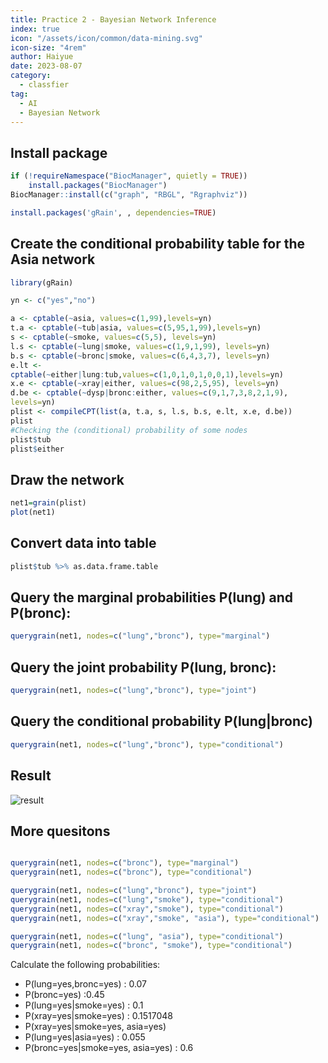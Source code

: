 ```yaml
---
title: Practice 2 - Bayesian Network Inference
index: true
icon: "/assets/icon/common/data-mining.svg"
icon-size: "4rem"
author: Haiyue
date: 2023-08-07
category:
  - classfier
tag:
  - AI
  - Bayesian Network
---
```


## Install package
``` r
if (!requireNamespace("BiocManager", quietly = TRUE))
    install.packages("BiocManager")
BiocManager::install(c("graph", "RBGL", "Rgraphviz"))

install.packages('gRain', , dependencies=TRUE)
```

## Create the conditional probability table for the Asia network
``` r
library(gRain)

yn <- c("yes","no")

a <- cptable(~asia, values=c(1,99),levels=yn)
t.a <- cptable(~tub|asia, values=c(5,95,1,99),levels=yn)
s <- cptable(~smoke, values=c(5,5), levels=yn)
l.s <- cptable(~lung|smoke, values=c(1,9,1,99), levels=yn)
b.s <- cptable(~bronc|smoke, values=c(6,4,3,7), levels=yn)
e.lt <-
cptable(~either|lung:tub,values=c(1,0,1,0,1,0,0,1),levels=yn)
x.e <- cptable(~xray|either, values=c(98,2,5,95), levels=yn)
d.be <- cptable(~dysp|bronc:either, values=c(9,1,7,3,8,2,1,9),
levels=yn)
plist <- compileCPT(list(a, t.a, s, l.s, b.s, e.lt, x.e, d.be))
plist
#Checking the (conditional) probability of some nodes
plist$tub
plist$either
```
## Draw the network
``` r
net1=grain(plist) 
plot(net1)
```
## Convert data into table
``` r
plist$tub %>% as.data.frame.table
```
## Query the marginal probabilities P(lung) and P(bronc):
``` r
querygrain(net1, nodes=c("lung","bronc"), type="marginal")
```
## Query the joint probability P(lung, bronc):
``` r
querygrain(net1, nodes=c("lung","bronc"), type="joint")
```
## Query the conditional probability P(lung|bronc)
``` r
querygrain(net1, nodes=c("lung","bronc"), type="conditional")
```

## Result
![result](/data/unisa/AdvancedAnalytic2/prac2/result.jpg)

## More quesitons
``` r

querygrain(net1, nodes=c("bronc"), type="marginal")
querygrain(net1, nodes=c("bronc"), type="conditional")

querygrain(net1, nodes=c("lung","bronc"), type="joint")
querygrain(net1, nodes=c("lung","smoke"), type="conditional")
querygrain(net1, nodes=c("xray","smoke"), type="conditional")
querygrain(net1, nodes=c("xray","smoke", "asia"), type="conditional")

querygrain(net1, nodes=c("lung", "asia"), type="conditional")
querygrain(net1, nodes=c("bronc", "smoke"), type="conditional")

```
Calculate the following probabilities:
- P(lung=yes,bronc=yes)   : 0.07
- P(bronc=yes)            :0.45
- P(lung=yes|smoke=yes)   : 0.1
- P(xray=yes|smoke=yes)   : 0.1517048
- P(xray=yes|smoke=yes, asia=yes)
- P(lung=yes|asia=yes)    : 0.055
- P(bronc=yes|smoke=yes, asia=yes) : 0.6